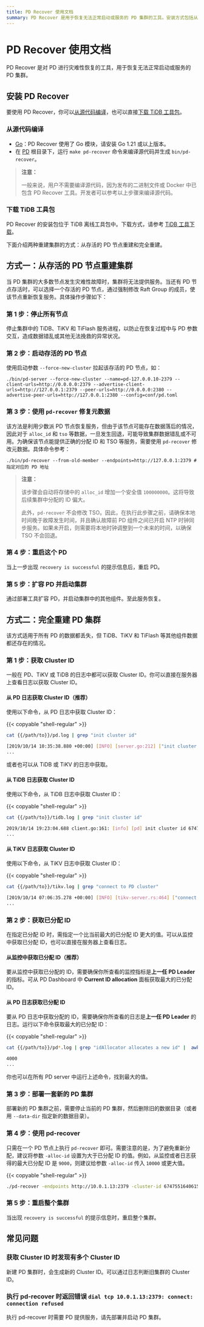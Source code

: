 ```yaml
---
title: PD Recover 使用文档
summary: PD Recover 是用于恢复无法正常启动或服务的 PD 集群的工具。安装方式包括从源代码编译和下载 TiDB 工具包。恢复集群的方式有两种：从存活的 PD 节点重建和完全重建。从存活的 PD 节点重建集群需要停止所有节点，启动存活的 PD 节点，并使用 pd-recover 修复元数据。完全重建 PD 集群需要获取 Cluster ID 和已分配 ID，部署新的 PD 集群，使用 pd-recover 修复，然后重启整个集群。
---
```


# PD Recover 使用文档

PD Recover 是对 PD 进行灾难性恢复的工具，用于恢复无法正常启动或服务的 PD 集群。

## 安装 PD Recover

要使用 PD Recover，你可以[从源代码编译](#从源代码编译)，也可以直接[下载 TiDB 工具包](#下载-tidb-工具包)。

### 从源代码编译

* [Go](https://golang.org/)：PD Recover 使用了 Go 模块，请安装 Go 1.21 或以上版本。
* 在 [PD](https://github.com/pingcap/pd) 根目录下，运行 `make pd-recover` 命令来编译源代码并生成 `bin/pd-recover`。

> **注意：**
>
> 一般来说，用户不需要编译源代码，因为发布的二进制文件或 Docker 中已包含 PD Recover 工具。开发者可以参考以上步骤来编译源代码。

### 下载 TiDB 工具包

PD Recover 的安装包位于 TiDB 离线工具包中。下载方式，请参考 [TiDB 工具下载](/download-ecosystem-tools.md)。

下面介绍两种重建集群的方式：从存活的 PD 节点重建和完全重建。

## 方式一：从存活的 PD 节点重建集群

当 PD 集群的大多数节点发生灾难性故障时，集群将无法提供服务。当还有 PD 节点存活时，可以选择一个存活的 PD 节点，通过强制修改 Raft Group 的成员，使该节点重新恢复服务。具体操作步骤如下：

### 第 1 步：停止所有节点

停止集群中的 TiDB、TiKV 和 TiFlash 服务进程，以防止在恢复过程中与 PD 参数交互，造成数据错乱或其他无法挽救的异常状况。

### 第 2 步：启动存活的 PD 节点

使用启动参数 `--force-new-cluster` 拉起该存活的 PD 节点，如：

```shell
./bin/pd-server --force-new-cluster --name=pd-127.0.0.10-2379 --client-urls=http://0.0.0.0:2379 --advertise-client-urls=http://127.0.0.1:2379 --peer-urls=http://0.0.0.0:2380 --advertise-peer-urls=http://127.0.0.1:2380 --config=conf/pd.toml
```

### 第 3 步：使用 `pd-recover` 修复元数据

该方法是利用少数派 PD 节点恢复服务，但由于该节点可能存在数据落后的情况，因此对于 `alloc_id` 和 `tso` 等数据，一旦发生回退，可能导致集群数据错乱或不可用。为确保该节点能提供正确的分配 ID 和 TSO 等服务，需要使用 `pd-recover` 修改元数据。具体命令参考：

```shell
./bin/pd-recover --from-old-member --endpoints=http://127.0.0.1:2379 # 指定对应的 PD 地址
```

> **注意：**
>
> 该步骤会自动将存储中的 `alloc_id` 增加一个安全值 `100000000`。这将导致后续集群中分配的 ID 偏大。
>
> 此外，`pd-recover` 不会修改 TSO。因此，在执行此步骤之前，请确保本地时间晚于故障发生时间，并且确认故障前 PD 组件之间已开启 NTP 时钟同步服务。如果未开启，则需要将本地时钟调整到一个未来的时间，以确保 TSO 不会回退。

### 第 4 步：重启这个 PD

当上一步出现 `recovery is successful` 的提示信息后，重启 PD。

### 第 5 步：扩容 PD 并启动集群

通过部署工具扩容 PD，并启动集群中的其他组件。至此服务恢复。

## 方式二：完全重建 PD 集群

该方式适用于所有 PD 的数据都丢失，但 TiDB、TiKV 和 TiFlash 等其他组件数据都还存在的情况。

### 第 1 步：获取 Cluster ID

一般在 PD、TiKV 或 TiDB 的日志中都可以获取 Cluster ID。你可以直接在服务器上查看日志以获取 Cluster ID。

#### 从 PD 日志获取 Cluster ID（推荐）

使用以下命令，从 PD 日志中获取 Cluster ID：

{{< copyable "shell-regular" >}}

```bash
cat {{/path/to}}/pd.log | grep "init cluster id"
```

```bash
[2019/10/14 10:35:38.880 +00:00] [INFO] [server.go:212] ["init cluster id"] [cluster-id=6747551640615446306]
...
```

或者也可以从 TiDB 或 TiKV 的日志中获取。

#### 从 TiDB 日志获取 Cluster ID

使用以下命令，从 TiDB 日志中获取 Cluster ID：

{{< copyable "shell-regular" >}}

```bash
cat {{/path/to}}/tidb.log | grep "init cluster id"
```

```bash
2019/10/14 19:23:04.688 client.go:161: [info] [pd] init cluster id 6747551640615446306
...
```

#### 从 TiKV 日志获取 Cluster ID

使用以下命令，从 TiKV 日志中获取 Cluster ID：

{{< copyable "shell-regular" >}}

```bash
cat {{/path/to}}/tikv.log | grep "connect to PD cluster"
```

```bash
[2019/10/14 07:06:35.278 +00:00] [INFO] [tikv-server.rs:464] ["connect to PD cluster 6747551640615446306"]
...
```

### 第 2 步：获取已分配 ID

在指定已分配 ID 时，需指定一个比当前最大的已分配 ID 更大的值。可以从监控中获取已分配 ID，也可以直接在服务器上查看日志。

#### 从监控中获取已分配 ID（推荐）

要从监控中获取已分配的 ID，需要确保你所查看的监控指标是**上一任 PD Leader** 的指标。可从 PD Dashboard 中 **Current ID allocation** 面板获取最大的已分配 ID。

#### 从 PD 日志获取已分配 ID

要从 PD 日志中获取分配的 ID，需要确保你所查看的日志是**上一任 PD Leader** 的日志。运行以下命令获取最大的已分配 ID：

{{< copyable "shell-regular" >}}

```bash
cat {{/path/to}}/pd*.log | grep "idAllocator allocates a new id" |  awk -F'=' '{print $2}' | awk -F']' '{print $1}' | sort -r -n | head -n 1
```

```bash
4000
...
```

你也可以在所有 PD server 中运行上述命令，找到最大的值。

### 第 3 步：部署一套新的 PD 集群

部署新的 PD 集群之前，需要停止当前的 PD 集群，然后删除旧的数据目录（或者用 `--data-dir` 指定新的数据目录）。

### 第 4 步：使用 pd-recover

只需在一个 PD 节点上执行 `pd-recover` 即可。需要注意的是，为了避免重新分配，建议将参数 `-alloc-id` 设置为大于已分配 ID 的值。例如，从监控或者日志获得的最大已分配 ID 是 `9000`，则建议给参数 `-alloc-id` 传入 `10000` 或更大值。

{{< copyable "shell-regular" >}}

```bash
./pd-recover -endpoints http://10.0.1.13:2379 -cluster-id 6747551640615446306 -alloc-id 10000
```

### 第 5 步：重启整个集群

当出现 `recovery is successful` 的提示信息时，重启整个集群。

## 常见问题

### 获取 Cluster ID 时发现有多个 Cluster ID

新建 PD 集群时，会生成新的 Cluster ID。可以通过日志判断旧集群的 Cluster ID。

### 执行 pd-recover 时返回错误 `dial tcp 10.0.1.13:2379: connect: connection refused`

执行 pd-recover 时需要 PD 提供服务，请先部署并启动 PD 集群。
